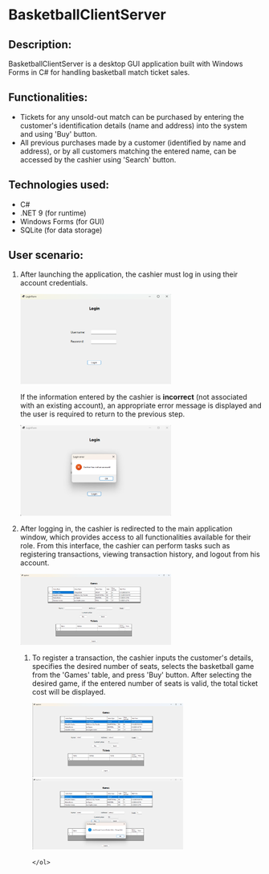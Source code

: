 <h1>BasketballClientServer</h1>

<h2>Description:</h2>
<p>
  BasketballClientServer is a desktop GUI application built with Windows Forms in C# for handling basketball match ticket sales.
</p>
<h2>Functionalities:</h2>
<ul>
  <li>
    Tickets for any unsold-out match can be purchased by entering the customer's identification details (name and address) into the system and using 'Buy' button.
  </li>
  <li>
    All previous purchases made by a customer (identified by name and address), or by all customers matching the entered name, can be accessed by the cashier using 'Search' button.
  </li>
</ul>

<h2>
  Technologies used:
</h2>
<ul>
  <li>
    C#
  </li>
  <li>
    .NET 9 (for runtime)
  </li>
  <li>
    Windows Forms (for GUI)
  </li>
  <li>
    SQLite (for data storage)
  </li>
</ul>

<h2>
  User scenario:
</h2>
<ol>
  <li>
    <p>
      After launching the application, the cashier must log in using their account credentials.
    </p>
    <img src="../images/BasketballClientServer/loginForm.png" alt="loginForm" width="300">
    <p>
      If the information entered by the cashier is <b>incorrect</b> (not associated with an existing account), an appropriate error message is displayed and the user is required to return to the previous step.
    </p>
    <img src="../images/BasketballClientServer/loginFormError.png" alt="loginFormError" width="300">
  </li>
    
  <li>
    <p>
      After logging in, the cashier is redirected to the main application window, which provides access to all functionalities available for their role. From this interface, the cashier can perform tasks such as registering transactions, viewing transaction history, and logout from his account.
    </p>
    <img src="../images/BasketballClientServer/appForm.png" alt="appForm" width="300">
    <ol>
      <li>
        <p>
          To register a transaction, the cashier inputs the customer's details, specifies the desired number of seats, selects the basketball game from the 'Games' table, and press 'Buy' button.
          After selecting the desired game, if the entered number of seats is valid, the total ticket cost will be displayed.
        </p>
        <img src="../images/BasketballClientServer/appFormBuyBefore.png" alt="appFormBuyBefore" width="300">
        <img src="../images/BasketballClientServer/appFormBuyAfter.png" alt="appFormBuyAfter" width="300">
      </li>

      
    </ol>
  </li>
</ol>





